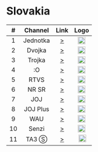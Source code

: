 <h1>Slovakia</h1>

| #   | Channel        | Link  | Logo |
|:---:|:--------------:|:-----:|:----:|
| 1   | Jednotka    | [>](https://yoink-that-stv-oiftjm6nmjwe.runkit.sh/?x=1) | <img height="20" src="https://i.imgur.com/T7EWAe7.png"/> |
| 2   | Dvojka    | [>](https://yoink-that-stv-oiftjm6nmjwe.runkit.sh/?x=2) | <img height="20" src="https://i.imgur.com/Ksi25UD.png"/> |
| 3   | Trojka    | [>](https://yoink-that-stv-oiftjm6nmjwe.runkit.sh/?x=3) | <img height="20" src="https://i.imgur.com/wy4Nrxl.png"/> |
| 4   | :O    | [>](https://yoink-that-stv-oiftjm6nmjwe.runkit.sh/?x=4) | <img height="20" src="https://i.imgur.com/Nf5gEDc.png"/> |
| 5   | RTVS    | [>](https://yoink-that-stv-oiftjm6nmjwe.runkit.sh/?x=6) | <img height="20" src="https://i.imgur.com/Nf5gEDc.png"/> |
| 6   | NR SR    | [>](https://yoink-that-stv-oiftjm6nmjwe.runkit.sh/?x=5) | <img height="20" src="https://i.imgur.com/sPDiS5q.png"/> |
| 7   | JOJ    | [>](https://nn.geo.joj.sk/live/hls/joj-720.m3u8) | <img height="20" src="https://i.imgur.com/5BAWD0z.png"/> |
| 8   | JOJ Plus    | [>](https://nn.geo.joj.sk/live/hls/jojplus-540.m3u8) | <img height="20" src="https://i.imgur.com/fKPliTj.png"/> |
| 9   | WAU    | [>](https://nn.geo.joj.sk/live/hls/wau-540.m3u8) | <img height="20" src="https://i.imgur.com/3M46moH.png"/> |
| 10   | Senzi    | [>](http://lb.streaming.sk/senzi/stream/playlist.m3u8) | <img height="20" src="https://i.imgur.com/W82dwzf.png"/> |
| 11   | TA3 Ⓢ    | [>](http://sktv-forwarders.7m.pl/get.php?x=TA3) | <img height="20" src="https://i.imgur.com/kPFBxc9.png"/> |
